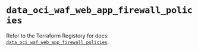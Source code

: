 # `data_oci_waf_web_app_firewall_policies`

Refer to the Terraform Registory for docs: [`data_oci_waf_web_app_firewall_policies`](https://registry.terraform.io/providers/oracle/oci/6.18.0/docs/data-sources/waf_web_app_firewall_policies).

